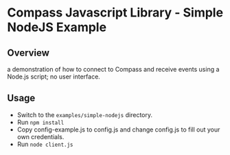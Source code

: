 Compass Javascript Library - Simple NodeJS Example
=============

Overview
---------

a demonstration of how to connect to Compass and receive events using a Node.js script; no user interface.

Usage
---------
- Switch to the `examples/simple-nodejs` directory.
- Run `npm install`
- Copy config-example.js to config.js and change config.js to fill out your own credentials.
- Run `node client.js`
